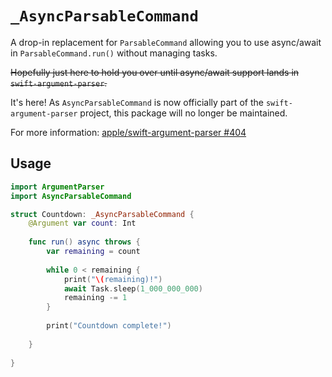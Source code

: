 # `_AsyncParsableCommand`

A drop-in replacement for `ParsableCommand` allowing you to use async/await in `ParsableCommand.run()` without managing tasks.

~~Hopefully just here to hold you over until async/await support lands in `swift-argument-parser`.~~

It's here! As `AsyncParsableCommand` is now officially part of the `swift-argument-parser` project, this package will no longer be maintained.

For more information: [apple/swift-argument-parser #404](https://github.com/apple/swift-argument-parser/pull/404)

## Usage

```swift
import ArgumentParser
import AsyncParsableCommand

struct Countdown: _AsyncParsableCommand {
    @Argument var count: Int
    
    func run() async throws {
        var remaining = count
        
        while 0 < remaining {
            print("\(remaining)!")
            await Task.sleep(1_000_000_000)
            remaining -= 1
        }
        
        print("Countdown complete!")
        
    }
    
}
```
